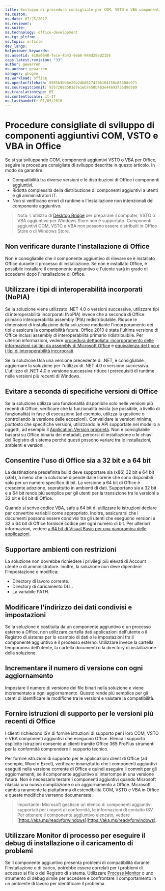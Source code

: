 ```yaml
---
title: Sviluppo di procedura consigliate per COM, VSTO e VBA componenti aggiuntivi di Office | Documenti Microsoft
ms.custom: 
ms.date: 07/25/2017
ms.reviewer: 
ms.suite: 
ms.technology: office-development
ms.tgt_pltfrm: 
ms.topic: article
dev_langs: 
helpviewer_keywords: 
ms.assetid: 810a6648-fece-4b43-9eb6-948d28ed2158
caps.latest.revision: "33"
author: gewarren
ms.author: gewarren
manager: ghogen
ms.workload: office
ms.openlocfilehash: 8985b3bb6e20b24b86174286104158c8830de971
ms.sourcegitcommit: 9357209350167e1eb7e50b483e44893735d90589
ms.translationtype: MT
ms.contentlocale: it-IT
ms.lasthandoff: 01/05/2018
---
```

# <a name="development-best-practices-for-com-vsto-and-vba--add-ins-in-office"></a>Procedure consigliate di sviluppo di componenti aggiuntivi COM, VSTO e VBA in Office
  Se si sta sviluppando COM, componenti aggiuntivi VSTO o VBA per Office, seguire le procedure consigliate di sviluppo descritte in questo articolo.   In modo da garantire:

-  Compatibilità tra diverse versioni e le distribuzioni di Office i componenti aggiuntivi.
-  Ridotta complessità della distribuzione di componenti aggiuntivi a utenti e gli amministratori IT.
-  Non si verificano errori di runtime o l'installazione non intenzionali del componente aggiuntivo.

>Nota: L'utilizzo di [Desktop Bridge](/windows/uwp/porting/desktop-to-uwp-root) per preparare il computer, VSTO o VBA aggiuntivo per Windows Store non è supportato. Componenti aggiuntivi COM, VSTO e VBA non possono essere distribuiti in Office Store o di Windows Store. 
  
## <a name="do-not-check-for-office-during-installation"></a>Non verificare durante l'installazione di Office  
 Non è consigliabile che il componente aggiuntivo di rilevare se è installato Office durante il processo di installazione. Se non è installato Office, è possibile installare il componente aggiuntivo e l'utente sarà in grado di accedervi dopo l'installazione di Office. 
  
## <a name="use-embedded-interop-types-nopia"></a>Utilizzare i tipi di interoperabilità incorporati (NoPIA)  
Se la soluzione viene utilizzato .NET 4.0 o versioni successive, utilizzare tipi di interoperabilità incorporati (NoPIA) invece che a seconda di Office primario interoperabilità assembly (PIA) redistributable. Riduce le dimensioni di installazione della soluzione mediante l'incorporamento dei tipi e assicura la compatibilità futura. Office 2010 è stata l'ultima versione di Office inclusi assembly di interoperabilità primario ridistribuibile. Per ulteriori informazioni, vedere [procedura dettagliata: incorporamento delle informazioni sui tipi da assembly di Microsoft Office](https://msdn.microsoft.com/en-us/library/ee317478.aspx) e [equivalenza del tipo e i tipi di interoperabilità incorporati](/windows/uwp/porting/desktop-to-uwp-root).

Se la soluzione Usa una versione precedente di .NET, è consigliabile aggiornare la soluzione per l'utilizzo di .NET 4.0 o versione successiva. L'utilizzo di .NET 4.0 o versione successiva riduce i prerequisiti di runtime nelle versioni più recenti di Windows.
  
## <a name="avoid-depending-on-specific-office-versions"></a>Evitare a seconda di specifiche versioni di Office  
Se la soluzione utilizza una funzionalità disponibile solo nelle versioni più recenti di Office, verificare che la funzionalità esista (se possibile, a livello di funzionalità) in fase di esecuzione (ad esempio, utilizza la gestione o controllando la versione delle eccezioni). Convalidare le versioni minime, piuttosto che specifiche versioni, utilizzando le API supportate nel modello a oggetti, ad esempio il [Application.Version proprietà](https://msdn.microsoft.com/en-us/library/office/microsoft.office.interop.excel._application.version.aspx). Non è consigliabile basarsi su Office binaria dei metadati, percorsi di installazione o le chiavi del Registro di sistema perché questi possono variare tra le installazioni, ambienti e versioni.

## <a name="enable-both-32-bit-and-64-bit-office-usage"></a>Consentire l'uso di Office sia a 32 bit e a 64 bit   
La destinazione predefinita build deve supportare sia (x86) 32 bit e 64 bit (x64), a meno che la soluzione dipende dalle librerie che sono disponibili solo per un numero specifico di bit. La versione a 64 bit di Office è crescente adozione, soprattutto in ambienti di dati. Supportano sia a 32 bit e a 64 bit rende più semplice per gli utenti per la transizione tra le versioni a 32 bit e 64 bit di Office.

Quando si scrive codice VBA, safe a 64 bit di utilizzare le istruzioni declare per convertire variabili come appropriato. Inoltre, assicurarsi che i documenti possono essere condivisi tra gli utenti che eseguono versioni a 32 o 64 bit di Office fornisce codice per ogni numero di bit. Per ulteriori informazioni, vedere [a 64 bit di Visual Basic per una panoramica delle applicazioni](https://msdn.microsoft.com/en-us/library/office/gg264421.aspx).

## <a name="support-restricted-environments"></a>Supportare ambienti con restrizioni   
La soluzione non dovrebbe richiedere i privilegi più elevati di Account utente o di amministratore. Inoltre, la soluzione non deve dipendere l'impostazione o modifica:

- Directory di lavoro corrente.
- Directory di caricamento DLL.
- La variabile PATH.

## <a name="change-the-save-location-of-shared-data-and-settings"></a>Modificare l'indirizzo dei dati condivisi e impostazioni
Se la soluzione è costituita da un componente aggiuntivo e un processo esterno a Office, non utilizzare cartella dati applicazioni dell'utente o il Registro di sistema per lo scambio di dati o le impostazioni tra il componente aggiuntivo e il processo esterno. Utilizzare invece la cartella temporanea dell'utente, la cartella documenti o la directory di installazione della soluzione.

## <a name="increment-the-version-number-with-each-update"></a>Incrementare il numero di versione con ogni aggiornamento
Impostare il numero di versione dei file binari nella soluzione e viene incrementato a ogni aggiornamento. Questo rende più semplice per gli utenti di identificare le modifiche tra le versioni e valutare la compatibilità.

## <a name="provide-support-statements-for-the-latest-versions-of-office"></a>Fornire istruzioni di supporto per le versioni più recenti di Office
I clienti richiedono ISV di fornire istruzioni di supporto per i loro COM, VSTO e VBA componenti aggiuntivi che eseguono Office. Elenca i supporto esplicito istruzioni consente ai clienti tramite Office 365 ProPlus strumenti per la conformità comprendere il supporto tecnico. 

Per fornire istruzioni di supporto per le applicazioni client di Office (ad esempio, Word o Excel), verificare innanzitutto che i componenti aggiuntivi eseguiti nella versione corrente di Office e quindi eseguire il commit per gli aggiornamenti, se il componente aggiuntivo si interrompe in una versione futura. Non è necessario testare i componenti aggiuntivi quando Microsoft rilascia una nuova compilazione o un aggiornamento a Office. Microsoft cambia raramente la piattaforma di estendibilità COM, VSTO e VBA in Office e queste modifiche verranno documentate.

>Importante: Microsoft gestisce un elenco di componenti aggiuntivi supportati per i report di conformità, le informazioni di contatto ISV. Per ottenere il componente aggiuntivo elencato, vedere [https://aka.ms/readyforwindows](https://aka.ms/readyforwindows).

## <a name="use-process-monitor-to-help-debug-installation-or-loading-issues"></a>Utilizzare Monitor di processo per eseguire il debug di installazione o il caricamento di problemi
Se il componente aggiuntivo presenta problemi di compatibilità durante l'installazione o di carico, potrebbe essere correlati per i problemi di accesso ai file o del Registro di sistema. Utilizzare [Process Monitor](/sysinternals/downloads/procmon) o uno strumento di debug simile per accedere e confrontare il comportamento in un ambiente di lavoro per identificare il problema.
